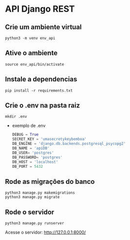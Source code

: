 # API Django REST

## Crie um ambiente virtual
    python3 -m venv env_api

## Ative o ambiente
    source env_api/bin/activate

## Instale a dependencias
    pip install -r requirements.txt

## Crie o .env na pasta raiz
    mkdir .env
* exemplo de .env

    ```python
    DEBUG = True
    SECRET_KEY = 'umasecretykeybemboa'
    DB_ENGINE = 'django.db.backends.postgresql_psycopg2'
    DB_NAME = 'apiDB'
    DB_USER= 'postgres'
    DB_PASSWORD= 'postgres'
    DB_HOST = 'localhost'
    DB_PORT = 5432
    ```

## Rode as migraçôes do banco
    python3 manage.py makemigrations
    python3 manage.py migrate
## Rode o servidor
    python3 manage.py runserver

Acesse o servidor: http://127.0.0.1:8000/